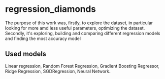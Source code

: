 # regression_diamonds
The purpose of this work was, firstly, to explore the dataset, in particular looking for more amd less useful parameters, optimizing the dataset.
Secondly, it's exploring, building and comparing different regression models and finding the most accuracy model
## Used models
Linear regression,
Random Forest Regression,
Gradient Boosting Regressor,
Ridge Regression,
SGDRegression,
Neural Network.
